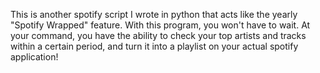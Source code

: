 This is another spotify script I wrote in python that acts like the yearly "Spotify Wrapped" feature. With this program, you won't have to wait. At your command, you have the ability to check your top artists and tracks within a certain period, and turn it
into a playlist on your actual spotify application!
